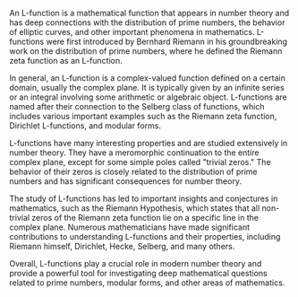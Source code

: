 An L-function is a mathematical function that appears in number theory and has deep connections with the distribution of prime numbers, the behavior of elliptic curves, and other important phenomena in mathematics. L-functions were first introduced by Bernhard Riemann in his groundbreaking work on the distribution of prime numbers, where he defined the Riemann zeta function as an L-function.

In general, an L-function is a complex-valued function defined on a certain domain, usually the complex plane. It is typically given by an infinite series or an integral involving some arithmetic or algebraic object. L-functions are named after their connection to the Selberg class of functions, which includes various important examples such as the Riemann zeta function, Dirichlet L-functions, and modular forms.

L-functions have many interesting properties and are studied extensively in number theory. They have a meromorphic continuation to the entire complex plane, except for some simple poles called "trivial zeros." The behavior of their zeros is closely related to the distribution of prime numbers and has significant consequences for number theory.

The study of L-functions has led to important insights and conjectures in mathematics, such as the Riemann Hypothesis, which states that all non-trivial zeros of the Riemann zeta function lie on a specific line in the complex plane. Numerous mathematicians have made significant contributions to understanding L-functions and their properties, including Riemann himself, Dirichlet, Hecke, Selberg, and many others.

Overall, L-functions play a crucial role in modern number theory and provide a powerful tool for investigating deep mathematical questions related to prime numbers, modular forms, and other areas of mathematics.